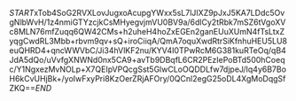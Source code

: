 $START$xTob4SoG2RVXLovJugxoAcupgYWxx5sL7lJIXZ9pJxJ5KA7LDdc5OvgNlbWvH/1z4nmiGTYzcjkCsMHyegvjmVU0BV9a/6dlCy2tRbk7mSZ6tVgoXVc8MLN76mfZuqq6QW42CMs+h2uheH4hoZxEGEn2ganEUuXUmN4fTsLtxZyqgCwdRL3Mbb+rbvm9qv+sQ+iroCiiqA/QmA7oquXwdRtrSiKfnhuHEU5LU8euQHRD4+qncWWVbC/Ji34hVlKF2nu/KYV4I0TPwRcM6G381kuRTeOq/qB4JdA5dQo/uVvfgXNWNd0nx5CA9+avTb9DBqfL6CR2PEzIePoBTd500hCoeqc/Y1NgxezMvNOLp+X7QEIpVPQcgSst5GlwCLoOQDDLfw7djpeJ/Iq4y6B7BoH6kCvUHjBk+/yoIwFxyPri8KzOerZRjAFOry/0QCnl2egG25oDL4XgMoDqgSfZKQ==$END$